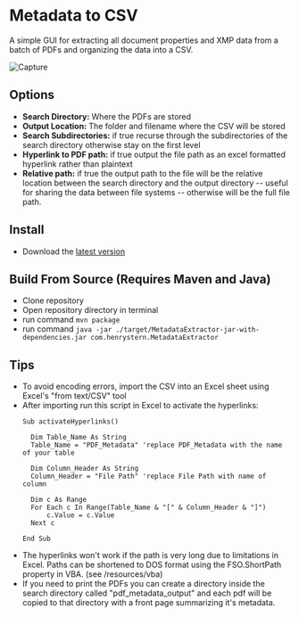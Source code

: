 # Metadata to CSV
A simple GUI for extracting all document properties and XMP data from a batch of PDFs and organizing the data into a CSV.

![Capture](https://user-images.githubusercontent.com/108289013/195872328-1a7a0ec1-7ceb-451f-be50-0992962b7762.PNG)

## Options ##
* **Search Directory:** Where the PDFs are stored
* **Output Location:** The folder and filename where the CSV will be stored
* **Search Subdirectories:** if true recurse through the subdirectories of the search directory otherwise stay on the first level
* **Hyperlink to PDF path:** if true output the file path as an excel formatted hyperlink rather than plaintext
* **Relative path:** if true the output path to the file will be the relative location between the search directory and the output directory -- useful for sharing the data between file systems -- otherwise will be the full file path. 

## Install ##
* Download the [latest version](https://github.com/henrystern/Metadata-Extractor/releases/latest "releases")

## Build From Source (Requires Maven and Java) ##
* Clone repository
* Open repository directory in terminal
* run command `mvn package`
* run command `java -jar ./target/MetadataExtractor-jar-with-dependencies.jar com.henrystern.MetadataExtractor`

## Tips ##
* To avoid encoding errors, import the CSV into an Excel sheet using Excel's "from text/CSV" tool
* After importing run this script in Excel to activate the hyperlinks:
  ```VBA
  Sub activateHyperlinks()
    
    Dim Table_Name As String
    Table_Name = "PDF_Metadata" 'replace PDF_Metadata with the name of your table
    
    Dim Column_Header As String
    Column_Header = "File Path" 'replace File Path with name of column
    
    Dim c As Range
    For Each c In Range(Table_Name & "[" & Column_Header & "]")
        c.Value = c.Value
    Next c

  End Sub
  ```
 * The hyperlinks won't work if the path is very long due to limitations in Excel. Paths can be shortened to DOS format using the FSO.ShortPath property in VBA. (see /resources/vba)
 * If you need to print the PDFs you can create a directory inside the search directory called "pdf_metadata_output" and each pdf will be copied to that directory with a front page summarizing it's metadata.
